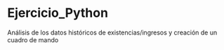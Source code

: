 # Ejercicio_Python
Análisis de los datos históricos de existencias/ingresos y creación de un cuadro de mando
